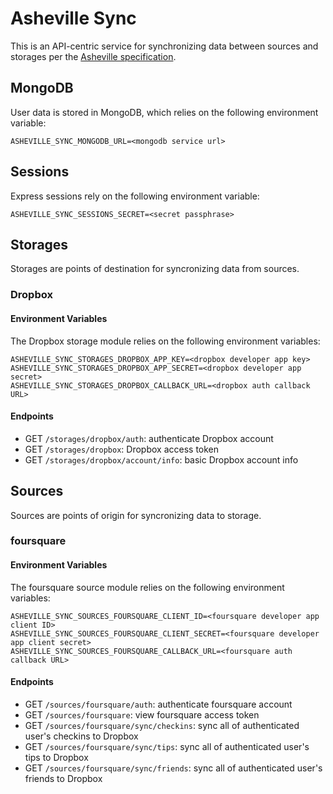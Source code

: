 # Asheville Sync

This is an API-centric service for synchronizing data between sources and storages per the [Asheville specification](http://asheville.io).

## MongoDB

User data is stored in MongoDB, which relies on the following environment variable:

```
ASHEVILLE_SYNC_MONGODB_URL=<mongodb service url>
```

## Sessions

Express sessions rely on the following environment variable:

```
ASHEVILLE_SYNC_SESSIONS_SECRET=<secret passphrase>
```

## Storages

Storages are points of destination for syncronizing data from sources.

### Dropbox

#### Environment Variables

The Dropbox storage module relies on the following environment variables:

```
ASHEVILLE_SYNC_STORAGES_DROPBOX_APP_KEY=<dropbox developer app key>
ASHEVILLE_SYNC_STORAGES_DROPBOX_APP_SECRET=<dropbox developer app secret>
ASHEVILLE_SYNC_STORAGES_DROPBOX_CALLBACK_URL=<dropbox auth callback URL>
```

#### Endpoints

- GET `/storages/dropbox/auth`: authenticate Dropbox account
- GET `/storages/dropbox`: Dropbox access token
- GET `/storages/dropbox/account/info`: basic Dropbox account info

## Sources

Sources are points of origin for syncronizing data to storage.

### foursquare

#### Environment Variables

The foursquare source module relies on the following environment variables:

```
ASHEVILLE_SYNC_SOURCES_FOURSQUARE_CLIENT_ID=<foursquare developer app client ID>
ASHEVILLE_SYNC_SOURCES_FOURSQUARE_CLIENT_SECRET=<foursquare developer app client secret>
ASHEVILLE_SYNC_SOURCES_FOURSQUARE_CALLBACK_URL=<foursquare auth callback URL>
```

#### Endpoints

- GET `/sources/foursquare/auth`: authenticate foursquare account
- GET `/sources/foursquare`: view foursquare access token
- GET `/sources/foursquare/sync/checkins`: sync all of authenticated user's checkins to Dropbox
- GET `/sources/foursquare/sync/tips`: sync all of authenticated user's tips to Dropbox
- GET `/sources/foursquare/sync/friends`: sync all of authenticated user's friends to Dropbox